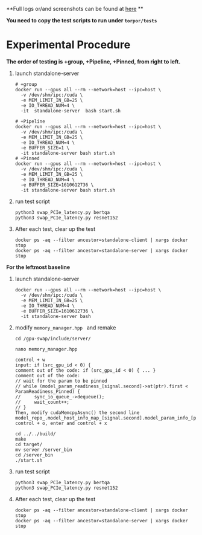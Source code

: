 **Full logs or/and screenshots can be found at [here](https://drive.google.com/drive/folders/1sr6MMDys4Ta7NfvqWc4ro2xW9fr7pZf4?usp=drive_link) **

**You need to copy the test scripts to run under `torpor/tests`**

# Experimental Procedure

**The order of testing is +group, +Pipeline, +Pinned, from right to left.**

1. launch standalone-server

   ```shell
   # +group
   docker run --gpus all --rm --network=host --ipc=host \
     -v /dev/shm/ipc:/cuda \
     -e MEM_LIMIT_IN_GB=25 \
     -e IO_THREAD_NUM=4 \
     -it  standalone-server  bash start.sh
     
   # +Pipeline
   docker run --gpus all --rm --network=host --ipc=host \
     -v /dev/shm/ipc:/cuda \
     -e MEM_LIMIT_IN_GB=25 \
     -e IO_THREAD_NUM=4 \
     -e BUFFER_SIZE=1 \
     -it standalone-server bash start.sh
   # +Pinned  
   docker run --gpus all --rm --network=host --ipc=host \
     -v /dev/shm/ipc:/cuda \
     -e MEM_LIMIT_IN_GB=25 \
     -e IO_THREAD_NUM=4 \
     -e BUFFER_SIZE=1610612736 \
     -it standalone-server bash start.sh
   ```

2. run test script

   ```shell
   python3 swap_PCIe_latency.py bertqa
   python3 swap_PCIe_latency.py resnet152
   ```

3. After each test, clear up the test

   ```shell
   docker ps -aq --filter ancestor=standalone-client | xargs docker stop
   docker ps -aq --filter ancestor=standalone-server | xargs docker stop
   ```

**For the leftmost baseline**

1. launch standalone-server

   ```shell
   docker run --gpus all --rm --network=host --ipc=host \
     -v /dev/shm/ipc:/cuda \
     -e MEM_LIMIT_IN_GB=25 \
     -e IO_THREAD_NUM=4 \
     -e BUFFER_SIZE=1610612736 \
     -it standalone-server bash
   ```

2. modify `memory_manager.hpp ` and remake

   ```shell
   cd /gpu-swap/include/server/
   
   nano memory_manager.hpp
   
   control + w
   input: if (src_gpu_id < 0) {
   comment out of the code: if (src_gpu_id < 0) { ... }
   comment out of the code: 
   // wait for the param to be pinned
   // while (model_param_readiness_[signal.second]->at(ptr).first < ParamReadiness_Pinned) {
   //     sync_io_queue_->dequeue();
   //     wait_count++;
   // }
   Then, modify cudaMemcpyAsync() the second line                                 model_repo_.model_host_info_map_[signal.second].model_param_info_[ptr].host_addr_,
   control + o, enter and control + x
   
   cd ../../build/
   make
   cd target/
   mv server /server_bin
   cd /server_bin
   ./start.sh
   ```

3. run test script

   ```shell
   python3 swap_PCIe_latency.py bertqa
   python3 swap_PCIe_latency.py resnet152
   ```

4. After each test, clear up the test

   ```shell
   docker ps -aq --filter ancestor=standalone-client | xargs docker stop
   docker ps -aq --filter ancestor=standalone-server | xargs docker stop
   ```
